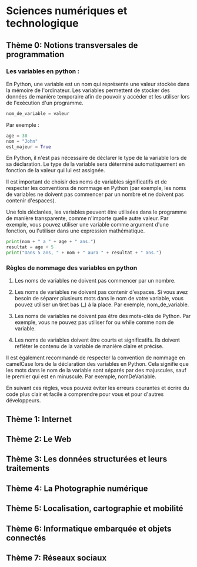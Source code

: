 # Sciences numériques et technologique

## Thème 0: Notions transversales de programmation
### Les variables en python :
En Python, une variable est un nom qui représente une valeur stockée dans la mémoire de l'ordinateur. Les variables permettent de stocker des données de manière temporaire afin de pouvoir y accéder et les utiliser lors de l'exécution d'un programme.
```python
nom_de_variable = valeur
```
Par exemple :
```python
age = 30
nom = "John"
est_majeur = True
```
En Python, il n'est pas nécessaire de déclarer le type de la variable lors de sa déclaration. Le type de la variable sera déterminé automatiquement en fonction de la valeur qui lui est assignée.

Il est important de choisir des noms de variables significatifs et de respecter les conventions de nommage en Python (par exemple, les noms de variables ne doivent pas commencer par un nombre et ne doivent pas contenir d'espaces).

Une fois déclarées, les variables peuvent être utilisées dans le programme de manière transparente, comme n'importe quelle autre valeur. Par exemple, vous pouvez utiliser une variable comme argument d'une fonction, ou l'utiliser dans une expression mathématique.
```python
print(nom + " a " + age + " ans.")
resultat = age + 5
print("Dans 5 ans, " + nom + " aura " + resultat + " ans.")

```
### Règles de nommage des variables en python
1. Les noms de variables ne doivent pas commencer par un nombre.

2. Les noms de variables ne doivent pas contenir d'espaces. Si vous avez besoin de séparer plusieurs mots dans le nom de votre variable, vous pouvez utiliser un tiret bas (_) à la place. Par exemple, nom_de_variable.

3. Les noms de variables ne doivent pas être des mots-clés de Python. Par exemple, vous ne pouvez pas utiliser for ou while comme nom de variable.

4. Les noms de variables doivent être courts et significatifs. Ils doivent refléter le contenu de la variable de manière claire et précise.

Il est également recommandé de respecter la convention de nommage en camelCase lors de la déclaration des variables en Python. Cela signifie que les mots dans le nom de la variable sont séparés par des majuscules, sauf le premier qui est en minuscule. Par exemple, nomDeVariable.

En suivant ces règles, vous pouvez éviter les erreurs courantes et écrire du code plus clair et facile à comprendre pour vous et pour d'autres développeurs.





## Thème 1: Internet

## Thème 2: Le Web

## Thème 3: Les données structurées et leurs traitements

## Thème 4: La Photographie numérique

## Thème 5: Localisation, cartographie et mobilité

## Thème 6: Informatique embarquée et objets connectés

## Thème 7: Réseaux sociaux


